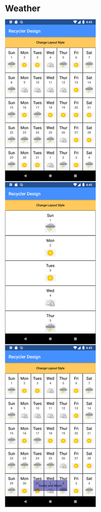 # Weather

<img src="app/src/main/res/drawable/grid.png" width="300">
<img src="app/src/main/res/drawable/linear.png" width="300">
<img src="app/src/main/res/drawable/toast.png" width="300">
